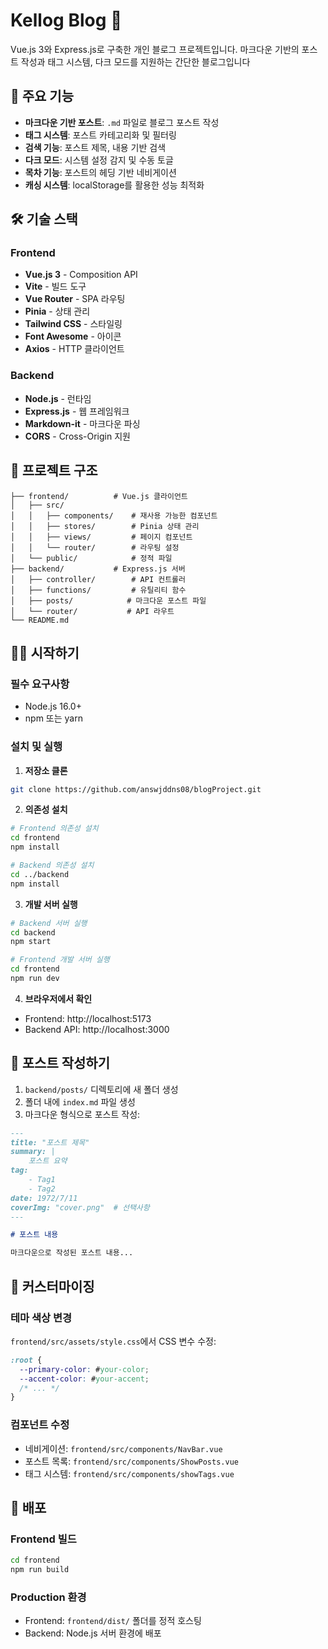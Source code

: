 # Kellog Blog 📝

Vue.js 3와 Express.js로 구축한 개인 블로그 프로젝트입니다. 마크다운 기반의 포스트 작성과 태그 시스템, 다크 모드를 지원하는 간단한 블로그입니다

## 🚀 주요 기능

- **마크다운 기반 포스트**: `.md` 파일로 블로그 포스트 작성
- **태그 시스템**: 포스트 카테고리화 및 필터링
- **검색 기능**: 포스트 제목, 내용 기반 검색
- **다크 모드**: 시스템 설정 감지 및 수동 토글
- **목차 기능**: 포스트의 헤딩 기반 네비게이션
- **캐싱 시스템**: localStorage를 활용한 성능 최적화

## 🛠 기술 스택

### Frontend
- **Vue.js 3** - Composition API
- **Vite** - 빌드 도구
- **Vue Router** - SPA 라우팅
- **Pinia** - 상태 관리
- **Tailwind CSS** - 스타일링
- **Font Awesome** - 아이콘
- **Axios** - HTTP 클라이언트

### Backend
- **Node.js** - 런타임
- **Express.js** - 웹 프레임워크
- **Markdown-it** - 마크다운 파싱
- **CORS** - Cross-Origin 지원

## 📁 프로젝트 구조

```
├── frontend/          # Vue.js 클라이언트
│   ├── src/
│   │   ├── components/    # 재사용 가능한 컴포넌트
│   │   ├── stores/        # Pinia 상태 관리
│   │   ├── views/         # 페이지 컴포넌트
│   │   └── router/        # 라우팅 설정
│   └── public/            # 정적 파일
├── backend/           # Express.js 서버
│   ├── controller/        # API 컨트롤러
│   ├── functions/         # 유틸리티 함수
│   ├── posts/            # 마크다운 포스트 파일
│   └── router/           # API 라우트
└── README.md
```

## 🏃‍♂️ 시작하기

### 필수 요구사항
- Node.js 16.0+ 
- npm 또는 yarn

### 설치 및 실행

1. **저장소 클론**
```bash
git clone https://github.com/answjddns08/blogProject.git
```

2. **의존성 설치**
```bash
# Frontend 의존성 설치
cd frontend
npm install

# Backend 의존성 설치
cd ../backend
npm install
```

3. **개발 서버 실행**
```bash
# Backend 서버 실행
cd backend
npm start

# Frontend 개발 서버 실행
cd frontend
npm run dev
```

4. **브라우저에서 확인**
- Frontend: http://localhost:5173
- Backend API: http://localhost:3000

## 📝 포스트 작성하기

1. `backend/posts/` 디렉토리에 새 폴더 생성
2. 폴더 내에 `index.md` 파일 생성
3. 마크다운 형식으로 포스트 작성:

```markdown
---
title: "포스트 제목"
summary: |
    포스트 요약
tag:
    - Tag1
    - Tag2
date: 1972/7/11
coverImg: "cover.png"  # 선택사항
---

# 포스트 내용

마크다운으로 작성된 포스트 내용...
```

## 🎨 커스터마이징

### 테마 색상 변경
`frontend/src/assets/style.css`에서 CSS 변수 수정:

```css
:root {
  --primary-color: #your-color;
  --accent-color: #your-accent;
  /* ... */
}
```

### 컴포넌트 수정
- 네비게이션: `frontend/src/components/NavBar.vue`
- 포스트 목록: `frontend/src/components/ShowPosts.vue`
- 태그 시스템: `frontend/src/components/showTags.vue`


## 🚀 배포

### Frontend 빌드
```bash
cd frontend
npm run build
```

### Production 환경
- Frontend: `frontend/dist/` 폴더를 정적 호스팅
- Backend: Node.js 서버 환경에 배포
